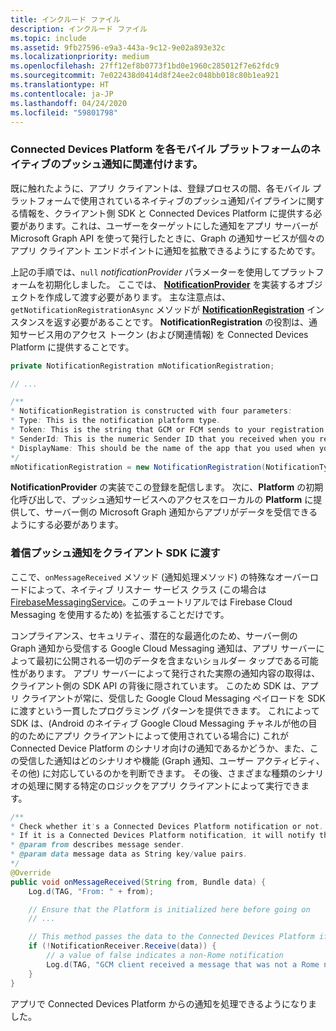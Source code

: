 ```yaml
---
title: インクルード ファイル
description: インクルード ファイル
ms.topic: include
ms.assetid: 9fb27596-e9a3-443a-9c12-9e02a893e32c
ms.localizationpriority: medium
ms.openlocfilehash: 27ff12ef8b0773f1bd0e1960c285012f7e62fdc9
ms.sourcegitcommit: 7e022438d0414d8f24ee2c048bb018c80b1ea921
ms.translationtype: HT
ms.contentlocale: ja-JP
ms.lasthandoff: 04/24/2020
ms.locfileid: "59801798"
---
```

### <a name="associate-the-connected-devices-platform-with-the-native-push-notification-for-each-mobile-platform"></a>Connected Devices Platform を各モバイル プラットフォームのネイティブのプッシュ通知に関連付けます。 

既に触れたように、アプリ クライアントは、登録プロセスの間、各モバイル プラットフォームで使用されているネイティブのプッシュ通知パイプラインに関する情報を、クライアント側 SDK と Connected Devices Platform に提供する必要があります。これは、ユーザーをターゲットにした通知をアプリ サーバーが Microsoft Graph API を使って発行したときに、Graph の通知サービスが個々のアプリ クライアント エンドポイントに通知を拡散できるようにするためです。

上記の手順では、`null` *notificationProvider* パラメーターを使用してプラットフォームを初期化しました。 ここでは、 **[NotificationProvider](https://docs.microsoft.com/java/api/com.microsoft.connecteddevices.core._notification_provider)** を実装するオブジェクトを作成して渡す必要があります。 主な注意点は、`getNotificationRegistrationAsync` メソッドが **[NotificationRegistration](https://docs.microsoft.com/java/api/com.microsoft.connecteddevices.core._notification_registration)** インスタンスを返す必要があることです。 **NotificationRegistration** の役割は、通知サービス用のアクセス トークン (および関連情報) を Connected Devices Platform に提供することです。

```java
private NotificationRegistration mNotificationRegistration;

// ...

/**
* NotificationRegistration is constructed with four parameters:
* Type: This is the notification platform type.
* Token: This is the string that GCM or FCM sends to your registration intent service.
* SenderId: This is the numeric Sender ID that you received when you registered your app for push notifications.
* DisplayName: This should be the name of the app that you used when you registered it on the Microsoft dev portal. 
*/
mNotificationRegistration = new NotificationRegistration(NotificationType.FCM, token, FCM_SENDER_ID, "MyAppName");
```

**NotificationProvider** の実装でこの登録を配信します。 次に、**Platform** の初期化呼び出しで、プッシュ通知サービスへのアクセスをローカルの **Platform** に提供して、サーバー側の Microsoft Graph 通知からアプリがデータを受信できるようにする必要があります。 

### <a name="pass-incoming-push-notifications-to-the-client-sdk"></a>着信プッシュ通知をクライアント SDK に渡す
ここで、`onMessageReceived` メソッド (通知処理メソッド) の特殊なオーバーロードによって、ネイティブ リスナー サービス クラス (この場合は [FirebaseMessagingService](https://firebase.google.com/docs/reference/android/com/google/firebase/messaging/FirebaseMessagingService)。このチュートリアルでは Firebase Cloud Messaging を使用するため) を拡張することだけです。

コンプライアンス、セキュリティ、潜在的な最適化のため、サーバー側の Graph 通知から受信する Google Cloud Messaging 通知は、アプリ サーバーによって最初に公開される一切のデータを含まないショルダー タップである可能性があります。 アプリ サーバーによって発行された実際の通知内容の取得は、クライアント側の SDK API の背後に隠されています。 このため SDK は、アプリ クライアントが常に、受信した Google Cloud Messaging ペイロードを SDK に渡すという一貫したプログラミング パターンを提供できます。 これによって SDK は、(Android のネイティブ Google Cloud Messaging チャネルが他の目的のためにアプリ クライアントによって使用されている場合に) これが Connected Device Platform のシナリオ向けの通知であるかどうか、また、この受信した通知はどのシナリオや機能 (Graph 通知、ユーザー アクティビティ、その他) に対応しているのかを判断できます。 その後、さまざまな種類のシナリオの処理に関する特定のロジックをアプリ クライアントによって実行できます。 

```java
/**
* Check whether it's a Connected Devices Platform notification or not.
* If it is a Connected Devices Platform notification, it will notify the apps with the information in the notification.
* @param from describes message sender.
* @param data message data as String key/value pairs.
*/
@Override
public void onMessageReceived(String from, Bundle data) {
    Log.d(TAG, "From: " + from);

    // Ensure that the Platform is initialized here before going on
    // ...

    // This method passes the data to the Connected Devices Platform if is compatible.
    if (!NotificationReceiver.Receive(data)) {
        // a value of false indicates a non-Rome notification
        Log.d(TAG, "GCM client received a message that was not a Rome notification");
    }
}
```

アプリで Connected Devices Platform からの通知を処理できるようになりました。

